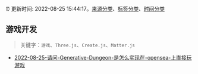 :alarm_clock: 更新时间: 2022-08-25 15:44:17。[来源分类](../README.md)、[标签分类](../TAGS.md)、[时间分类](../TIMELINE.md)

## 游戏开发


> 关键字：`游戏`、`Three.js`、`Create.js`、`Matter.js`



- [2022-08-25-请问-Generative-Dungeon-是怎么实现在-opensea-上直接玩游戏](https://www.v2ex.com/t/875440) 